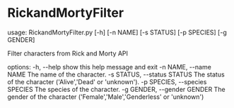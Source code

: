# RickandMortyFilter

usage: RickandMortyFilter.py [-h] [-n NAME] [-s STATUS] [-p SPECIES] [-g GENDER]

Filter characters from Rick and Morty API

options:
  -h, --help            show this help message and exit
  -n NAME, --name NAME  The name of the character.
  -s STATUS, --status STATUS
                        The status of the character ('Alive','Dead' or 'unknown').
  -p SPECIES, --species SPECIES
                        The species of the character.
  -g GENDER, --gender GENDER
                        The gender of the character ('Female','Male','Genderless' or 'unknown')
